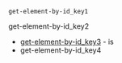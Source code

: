 ```ngMeta
get-element-by-id_key1
```

get-element-by-id_key2
- [get-element-by-id_key3](https://`code`pen.io/navgurukul/full/yVqmvj) - is
- get-element-by-id_key4
